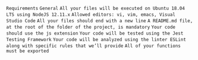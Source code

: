 `Requirements`
`General`
`All your files will be executed on Ubuntu 18.04 LTS using NodeJS 12.11.x`
`Allowed editors: vi, vim, emacs, Visual Studio Code`
`All your files should end with a new line`
`A README.md file, at the root of the folder of the project, is mandatory`
`Your code should use the js extension`
`Your code will be tested using the Jest Testing Framework`
`Your code will be analyzed using the linter ESLint along with specific rules that we’ll provide`
`All of your functions must be exported`